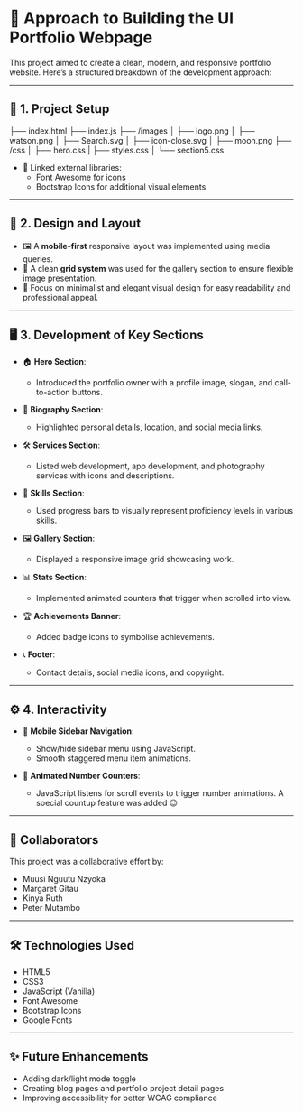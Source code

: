 # 📄 Approach to Building the UI Portfolio Webpage

This project aimed to create a clean, modern, and responsive portfolio website. Here’s a structured breakdown of the development approach:

---

## 🧩 1. Project Setup

├── index.html
├── index.js
├── /images
│   ├── logo.png
│   ├── watson.png
│   ├── Search.svg
│   ├── icon-close.svg
│   ├── moon.png
├── /css
│   ├── hero.css
|   ├── styles.css
│   └── section5.css


- 🔗 Linked external libraries:
  - Font Awesome for icons
  - Bootstrap Icons for additional visual elements

---

## 🎨 2. Design and Layout

- 🖼️ A **mobile-first** responsive layout was implemented using media queries.
- 🧱 A clean **grid system** was used for the gallery section to ensure flexible image presentation.
- 🎯 Focus on minimalist and elegant visual design for easy readability and professional appeal.

---

## 🖥️ 3. Development of Key Sections

- 🏠 **Hero Section**:
  - Introduced the portfolio owner with a profile image, slogan, and call-to-action buttons.

- 👤 **Biography Section**:
  - Highlighted personal details, location, and social media links.

- 🛠️ **Services Section**:
  - Listed web development, app development, and photography services with icons and descriptions.

- 🧠 **Skills Section**:
  - Used progress bars to visually represent proficiency levels in various skills.

- 🖼️ **Gallery Section**:
  - Displayed a responsive image grid showcasing work.

- 📊 **Stats Section**:
  - Implemented animated counters that trigger when scrolled into view.

- 🏆 **Achievements Banner**:
  - Added badge icons to symbolise achievements.

- 📞 **Footer**:
  - Contact details, social media icons, and copyright.

---

## ⚙️ 4. Interactivity

- 🍔 **Mobile Sidebar Navigation**:
  - Show/hide sidebar menu using JavaScript.
  - Smooth staggered menu item animations.

- 🔢 **Animated Number Counters**:
  - JavaScript listens for scroll events to trigger number animations. A soecial countup feature was added 😉

---

## 🤝 Collaborators

This project was a collaborative effort by:

- Muusi Nguutu Nzyoka
- Margaret Gitau
- Kinya Ruth
- Peter Mutambo

---

## 🛠️ Technologies Used

- HTML5
- CSS3
- JavaScript (Vanilla)
- Font Awesome
- Bootstrap Icons
- Google Fonts

---

## ✨ Future Enhancements

- Adding dark/light mode toggle
- Creating blog pages and portfolio project detail pages
- Improving accessibility for better WCAG compliance
